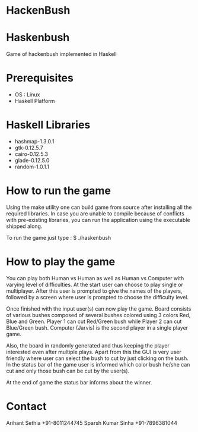 HackenBush
==========
Haskenbush
==========

Game of hackenbush implemented in Haskell

Prerequisites
=============
* OS : Linux
* Haskell Platform


Haskell Libraries
=================
* hashmap-1.3.0.1
* gtk-0.12.5.7
* cairo-0.12.5.3
* glade-0.12.5.0
* random-1.0.1.1

How to run the game
===================
Using the make utility one can build game from source after installing all the required libraries. In case you are unable to compile because of conflicts with pre-existing libraries, you can run the application using the executable shipped along.

To run the game just type :
$ ./haskenbush

How to play the game
====================

You can play both Human vs Human as well as Human vs Computer with varying level of difficulties. At the start user can choose to play single or multiplayer. After this user is prompted to give the names of the players, followed by a screen where user is prompted to choose the difficulty level.

Once finished with the input user(s) can now play the game. Board consists of various bushes composed of several bushes colored using 3 colors Red, Blue and Green. Player 1 can cut Red/Green bush while Player 2 can cut Blue/Green bush. Computer (Jarvis) is the second player in a single player game.

Also, the board in randomly generated and thus keeping the player interested even after multiple plays. Apart from this the GUI is very user friendly where user can select the bush to cut by just clicking on the bush. In the status bar of the game user is informed which color bush he/she can cut and only those bush can be cut by the user(s).

At the end of game the status bar informs about the winner.

Contact
=======
Arihant Sethia +91-8011244745
Sparsh Kumar Sinha +91-7896381044
